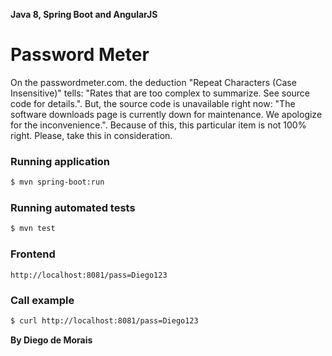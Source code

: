 ﻿**Java 8, Spring Boot and AngularJS**
# Password Meter #

On the passwordmeter.com. the deduction "Repeat Characters (Case Insensitive)" tells: "Rates that are too complex to summarize. See source code for details.".
But, the source code is unavailable right now: "The software downloads page is currently down for maintenance. We apologize for the inconvenience.".
Because of this, this particular item is not 100% right. Please, take this in consideration.

### Running application
```sh
$ mvn spring-boot:run
```

### Running automated tests
```sh
$ mvn test
```

### Frontend
```browser
http://localhost:8081/pass=Diego123
`````

### Call example

```sh
$ curl http://localhost:8081/pass=Diego123
`````


**By Diego de Morais**
